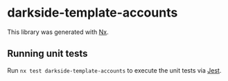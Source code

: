 # darkside-template-accounts

This library was generated with [Nx](https://nx.dev).

## Running unit tests

Run `nx test darkside-template-accounts` to execute the unit tests via [Jest](https://jestjs.io).
